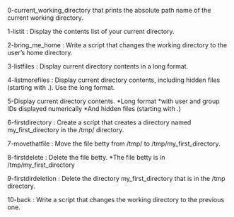 0-current_working_directory that prints the absolute path name of the current working directory.

1-listit : Display the contents list of your current directory.

2-bring_me_home : Write a script that changes the working directory to the user’s home directory.

3-listfiles : Display current directory contents in a long format.

4-listmorefiles : Display current directory contents, including hidden files (starting with .). Use the long format.

5-Display current directory contents.
	*Long format
	*with user and group IDs displayed numerically
	*And hidden files (starting with .)

6-firstdirectory : Create a script that creates a directory named my_first_directory in the /tmp/ directory.

7-movethatfile : Move the file betty from /tmp/ to /tmp/my_first_directory.

8-firstdelete : Delete the file betty.
	*The file betty is in /tmp/my_first_directory

9-firstdirdeletion : Delete the directory my_first_directory that is in the /tmp directory.

10-back : Write a script that changes the working directory to the previous one.
